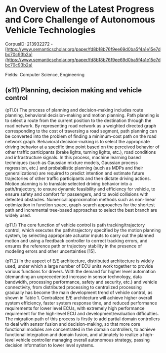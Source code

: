 # An Overview of the Latest Progress and Core Challenge of Autonomous Vehicle Technologies

CorpusID: 213932272 - [https://www.semanticscholar.org/paper/fd8b18b76f9ee69d0ba5f4a1e15e7dbc70c93b2a](https://www.semanticscholar.org/paper/fd8b18b76f9ee69d0ba5f4a1e15e7dbc70c93b2a)

Fields: Computer Science, Engineering

## (s11) Planning, decision making and vehicle control
(p11.0) The process of planning and decision-making includes route planning, behavioral decision-making and motion planning. Path planning is to select a route from the current position to the destination through the road network. By representing road network as a weighted directed graph corresponding to the cost of traversing a road segment, path planning can be converted into the problem of finding a minimum-cost path on the road network graph. Behavioral decision-making is to select the appropriate driving behavior at a specific time point based on the perceived behavior of other traffic participants (brake lights, turning lights, etc.), road conditions and infrastructure signals. In this process, machine learning based techniques (such as Gaussian mixture models, Gaussian process regression, etc.) and probabilistic planning (such as MDPs and their generalizations) are required to predict intention and estimate future trajectories of other traffic participants and then dictate driving actions. Motion planning is to translate selected driving behavior into a path/trajectory, to ensure dynamic feasibility and efficiency for vehicle, to ensure safety and comfort for passengers, and to avoid collisions with detected obstacles. Numerical approximation methods such as non-linear optimization in function space, graph-search approaches for the shortest path and incremental tree-based approaches to select the best branch are widely used.

(p11.1) The core function of vehicle control is path tracking/trajectory control, which executes the path/trajectory specified by the motion planning system, by selecting appropriate actuator inputs to carry out the planned motion and using a feedback controller to correct tracking errors, and ensures the reference path or trajectory stability in the presence of modeling errors and other uncertainties [15].

(p11.2) In the aspect of E/E architecture, distributed architecture is widely used, under which a large number of ECU units work together to provide various functions for drivers. With the demand for higher level automation (demanding an unprecedented increase in sensor technology, data bandwidth, processing performance, safety and security, etc.) and vehicle connectivity, from distributed processing to centralized processing gradually has become the main development trend of vehicle control, as shown in Table 1. Centralized E/E architecture will achieve higher overall system efficiency, faster system response time, and reduced performance requirements for lower level ECUs, with extremely high performance requirement for the high-level ECU and development/evaluation difficulties. The migration path of this process is firstly to add partial domain controllers to deal with sensor fusion and decision-making, so that more core functional modules are concentrated in the domain controllers, to achieve functional integration and domain fusion, and ultimately to realize a high-level vehicle controller managing overall autonomous strategy, passing decision information to lower level systems. 
